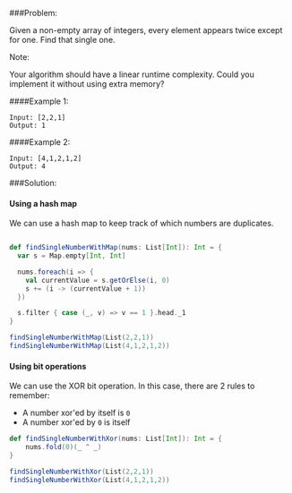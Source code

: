 ###Problem:

Given a non-empty array of integers, every element appears twice except for one. Find that single one.

Note:

Your algorithm should have a linear runtime complexity. Could you implement it without using extra memory?

####Example 1:

```
Input: [2,2,1]
Output: 1
```
####Example 2:
```
Input: [4,1,2,1,2]
Output: 4
```
###Solution:

#### Using a hash map

We can use a hash map to keep track of which numbers are duplicates.

```scala mdoc

def findSingleNumberWithMap(nums: List[Int]): Int = {
  var s = Map.empty[Int, Int]

  nums.foreach(i => {
    val currentValue = s.getOrElse(i, 0)
    s += (i -> (currentValue + 1))
  })

  s.filter { case (_, v) => v == 1 }.head._1
}
```

```scala mdoc
findSingleNumberWithMap(List(2,2,1))
findSingleNumberWithMap(List(4,1,2,1,2))
```

#### Using bit operations

We can use the XOR bit operation. In this case, there are 2 rules to remember:

- A number xor'ed by itself is `0`
- A number xor'ed by `0` is itself 

```scala mdoc
def findSingleNumberWithXor(nums: List[Int]): Int = {
    nums.fold(0)(_ ^ _)
}
```

```scala mdoc
findSingleNumberWithXor(List(2,2,1))
findSingleNumberWithXor(List(4,1,2,1,2))
```
